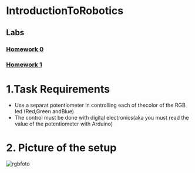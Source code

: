 # IntroductionToRobotics
## Labs
### [Homework 0](https://github.com/marianeacsu/IntroductionToRobotics/tree/main/Lab1)
### [Homework 1](https://github.com/marianeacsu/IntroductionToRobotics/tree/main/hw2)

# 1.Task Requirements

- Use a separat potentiometer in controlling each of thecolor of the RGB led (Red,Green andBlue)
- The control must be done with digital electronics(aka you must read the value of the potentiometer with Arduino)

# 2. Picture of the setup

![rgbfoto](https://user-images.githubusercontent.com/58784210/138951953-d30e55f6-c280-4114-9c62-aad667f55486.jpeg)


